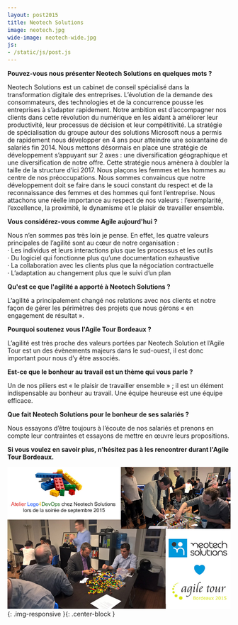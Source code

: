 ```yaml
---
layout: post2015
title: Neotech Solutions
image: neotech.jpg
wide-image: neotech-wide.jpg
js:
- /static/js/post.js
---
```

**Pouvez-vous nous présenter Neotech Solutions en quelques mots ?**
 
Neotech Solutions est un cabinet de conseil spécialisé dans la transformation digitale des entreprises.<!--more-->
L’évolution de la demande des consommateurs, des technologies et de la concurrence pousse les entreprises à s’adapter rapidement. Notre ambition est d’accompagner nos clients dans cette révolution du numérique en les aidant à améliorer leur productivité, leur processus de décision et leur compétitivité.
La stratégie de spécialisation du groupe autour des solutions Microsoft nous a permis de rapidement nous développer en 4 ans pour atteindre une soixantaine de salariés fin 2014. Nous mettons désormais en place une stratégie de développement s’appuyant sur 2 axes : une diversification géographique et une diversification de notre offre. Cette stratégie nous amènera à doubler la taille de la structure d’ici 2017.
Nous plaçons les femmes et les hommes au centre de nos préoccupations. Nous sommes convaincus que notre développement doit se faire dans le souci constant du respect et de la reconnaissance des femmes et des hommes qui font l’entreprise. Nous attachons une réelle importance au respect de nos valeurs : l’exemplarité, l’excellence, la proximité, le dynamisme et le plaisir de travailler ensemble.
 
**Vous considérez-vous comme Agile aujourd'hui ?**
 
Nous n’en sommes pas très loin je pense. En effet, les quatre valeurs principales de l’agilité sont au cœur de notre organisation :  
·         Les individus et leurs interactions plus que les processus et les outils  
·         Du logiciel qui fonctionne plus qu’une documentation exhaustive  
·         La collaboration avec les clients plus que la négociation contractuelle  
·         L’adaptation au changement plus que le suivi d’un plan  
 
**Qu'est ce que l'agilité a apporté à Neotech Solutions  ?**
 
L’agilité a principalement changé nos relations avec nos clients et notre façon de gérer les périmètres des projets que nous gérons « en engagement de résultat ».  
 
**Pourquoi soutenez vous l'Agile Tour Bordeaux ?**
 
L’agilité est très proche des valeurs portées par Neotech Solution et l’Agile Tour est un des évènements majeurs dans le sud-ouest, il est donc important pour nous d’y être associés.
 
 
**Est-ce que le bonheur au travail est un thème qui vous parle ?**
 
Un de nos piliers est « le plaisir de travailler ensemble » ; il est un élément indispensable au bonheur au travail.
Une équipe heureuse est une équipe efficace.
 
 
**Que fait Neotech Solutions pour le bonheur de ses salariés ?**
 
Nous essayons d’être toujours à l’écoute de nos salariés et prenons en compte leur contraintes et essayons de mettre en œuvre leurs propositions.

 
**Si vous voulez en savoir plus, n'hésitez pas à les rencontrer durant l'Agile Tour Bordeaux.**

![Alt text](/static/img/blog/neotech-wide.jpg){: .img-responsive }{: .center-block }
